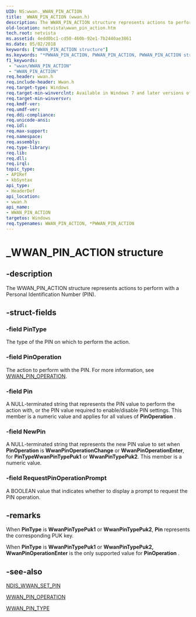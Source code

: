 ```yaml
---
UID: NS:wwan._WWAN_PIN_ACTION
title: _WWAN_PIN_ACTION (wwan.h)
description: The WWAN_PIN_ACTION structure represents actions to perform with a Personal Identification Number (PIN).
old-location: netvista\wwan_pin_action.htm
tech.root: netvista
ms.assetid: 4edd0bc1-cd50-460b-92e1-7b2440ae3861
ms.date: 05/02/2018
keywords: ["WWAN_PIN_ACTION structure"]
ms.keywords: "*PWWAN_PIN_ACTION, PWWAN_PIN_ACTION, PWWAN_PIN_ACTION structure pointer [Network Drivers Starting with Windows Vista], WWAN_PIN_ACTION, WWAN_PIN_ACTION structure [Network Drivers Starting with Windows Vista], WwanRef_831c483c-8839-43a4-870d-f63ea3f78b61.xml, _WWAN_PIN_ACTION, netvista.wwan_pin_action, wwan/PWWAN_PIN_ACTION, wwan/WWAN_PIN_ACTION"
f1_keywords:
 - "wwan/WWAN_PIN_ACTION"
 - "WWAN_PIN_ACTION"
req.header: wwan.h
req.include-header: Wwan.h
req.target-type: Windows
req.target-min-winverclnt: Available in Windows 7 and later versions of Windows.
req.target-min-winversvr: 
req.kmdf-ver: 
req.umdf-ver: 
req.ddi-compliance: 
req.unicode-ansi: 
req.idl: 
req.max-support: 
req.namespace: 
req.assembly: 
req.type-library: 
req.lib: 
req.dll: 
req.irql: 
topic_type:
- APIRef
- kbSyntax
api_type:
- HeaderDef
api_location:
- wwan.h
api_name:
- WWAN_PIN_ACTION
targetos: Windows
req.typenames: WWAN_PIN_ACTION, *PWWAN_PIN_ACTION
---
```


# _WWAN_PIN_ACTION structure


## -description


The WWAN_PIN_ACTION structure represents actions to perform with a Personal Identification Number
  (PIN).


## -struct-fields




### -field PinType

The type of the PIN on which to perform the action.


### -field PinOperation

The action to perform with the PIN. For more information, see [WWAN_PIN_OPERATION](ne-wwan-_wwan_pin_operation.md).


### -field Pin

A NULL-terminated string that represents the PIN value to perform the action with, or the PIN
     value required to enable/disable PIN settings. This member is a numeric value and applies for all values of 
     <b>PinOperation</b> .


### -field NewPin

A NULL-terminated string that represents the new PIN value to set when 
     <b>PinOperation</b> is 
     <b>WwanPinOperationChange</b> or 
     <b>WwanPinOperationEnter</b>, for 
     <b>PinType</b><b>WwanPinTypePuk1</b> or 
     <b>WwanPinTypePuk2</b>. This member is a numeric value.


### -field RequestPinOperationPrompt

A BOOLEAN value that indicates whether to display a prompt to request the PIN operation.


## -remarks



When 
    <b>PinType</b> is 
    <b>WwanPinTypePuk1</b> or 
    <b>WwanPinTypePuk2</b>, 
    <b>Pin</b> represents the corresponding PUK key.

When 
    <b>PinType</b> is 
    <b>WwanPinTypePuk1</b> or 
    <b>WwanPinTypePuk2, WwanPinOperationEnter</b> is the only supported value for 
    <b>PinOperation</b> .




## -see-also




<a href="https://docs.microsoft.com/windows-hardware/drivers/ddi/ndiswwan/ns-ndiswwan-_ndis_wwan_set_pin">NDIS_WWAN_SET_PIN</a>



<a href="https://docs.microsoft.com/windows-hardware/drivers/ddi/wwan/ne-wwan-_wwan_pin_operation">WWAN_PIN_OPERATION</a>



<a href="https://docs.microsoft.com/windows-hardware/drivers/ddi/wwan/ne-wwan-_wwan_pin_type">WWAN_PIN_TYPE</a>
 

 

